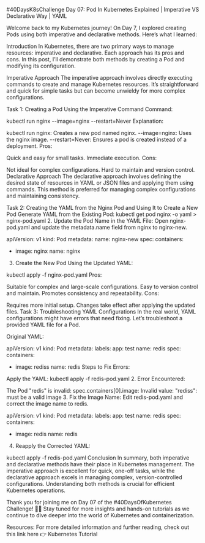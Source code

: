 #40DaysK8sChallenge
Day 07: Pod In Kubernetes Explained | Imperative VS Declarative Way | YAML

Welcome back to my Kubernetes journey! On Day 7, I explored creating Pods using both imperative and declarative methods. Here’s what I learned:

Introduction
In Kubernetes, there are two primary ways to manage resources: imperative and declarative. Each approach has its pros and cons. In this post, I’ll demonstrate both methods by creating a Pod and modifying its configuration.

Imperative Approach
The imperative approach involves directly executing commands to create and manage Kubernetes resources. It’s straightforward and quick for simple tasks but can become unwieldy for more complex configurations.

Task 1: Creating a Pod Using the Imperative Command
Command:

kubectl run nginx --image=nginx --restart=Never
Explanation:

kubectl run nginx: Creates a new pod named nginx.
--image=nginx: Uses the nginx image.
--restart=Never: Ensures a pod is created instead of a deployment.
Pros:

Quick and easy for small tasks.
Immediate execution.
Cons:

Not ideal for complex configurations.
Hard to maintain and version control.
Declarative Approach
The declarative approach involves defining the desired state of resources in YAML or JSON files and applying them using commands. This method is preferred for managing complex configurations and maintaining consistency.

Task 2: Creating the YAML from the Nginx Pod and Using It to Create a New Pod
Generate YAML from the Existing Pod:
kubectl get pod nginx -o yaml > nginx-pod.yaml
2. Update the Pod Name in the YAML File: Open nginx-pod.yaml and update the metadata.name field from nginx to nginx-new.

apiVersion: v1
kind: Pod
metadata:
  name: nginx-new
spec:
  containers:
  - image: nginx
    name: nginx
3. Create the New Pod Using the Updated YAML:

kubectl apply -f nginx-pod.yaml
Pros:

Suitable for complex and large-scale configurations.
Easy to version control and maintain.
Promotes consistency and repeatability.
Cons:

Requires more initial setup.
Changes take effect after applying the updated files.
Task 3: Troubleshooting YAML Configurations
In the real world, YAML configurations might have errors that need fixing. Let’s troubleshoot a provided YAML file for a Pod.

Original YAML:

apiVersion: v1
kind: Pod
metadata:
  labels:
    app: test
  name: redis
spec:
  containers:
  - image: rediss
    name: redis
Steps to Fix Errors:

Apply the YAML:
kubectl apply -f redis-pod.yaml
2. Error Encountered:

The Pod "redis" is invalid: spec.containers[0].image: Invalid value: "rediss": must be a valid image
3. Fix the Image Name: Edit redis-pod.yaml and correct the image name to redis.

apiVersion: v1
kind: Pod
metadata:
  labels:
    app: test
  name: redis
spec:
  containers:
  - image: redis
    name: redis
4. Reapply the Corrected YAML:

kubectl apply -f redis-pod.yaml
Conclusion
In summary, both imperative and declarative methods have their place in Kubernetes management. The imperative approach is excellent for quick, one-off tasks, while the declarative approach excels in managing complex, version-controlled configurations. Understanding both methods is crucial for efficient Kubernetes operations.

Thank you for joining me on Day 07 of the #40DaysOfKubernetes Challenge! 🙏🚀 Stay tuned for more insights and hands-on tutorials as we continue to dive deeper into the world of Kubernetes and containerization.

Resources:
For more detailed information and further reading, check out this link here 👉 Kubernetes Tutorial
